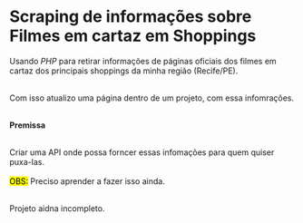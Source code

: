 # Scraping de informações sobre Filmes em cartaz em Shoppings

Usando _PHP_ para retirar informações de páginas oficiais dos filmes em cartaz dos principais shoppings da minha região (Recife/PE).</br></br>

Com isso atualizo uma página dentro de um projeto, com essa infomrações.</br></br>

**Premissa**</br></br>

Criar uma API onde possa forncer essas infomações para quem quiser puxa-las.</br></br>
<mark>OBS:</mark> Preciso aprender a fazer isso ainda.</br></br>

Projeto aidna incompleto.
